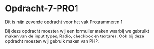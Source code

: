 # Opdracht-7-PRO1
Dit is mijn zevende opdracht voor het vak Programmeren 1

Bij deze opdracht moesten wij een formulier maken waarbij we gebruikt maken van de input types; Radio, checkbox en textarea.
Ook bij deze opdracht moesten wij gebruik maken van PHP.
